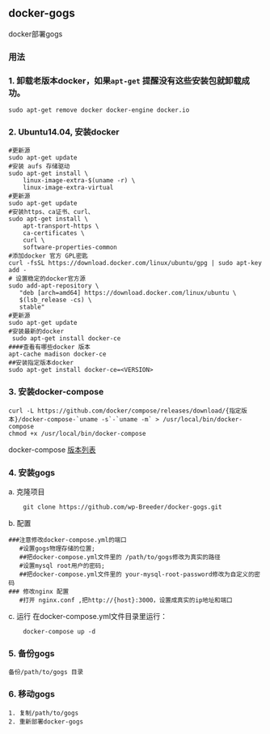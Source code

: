 ## docker-gogs
docker部署gogs

### 用法
### 1. 卸载老版本docker，如果`apt-get` 提醒没有这些安装包就卸载成功。
```shell
sudo apt-get remove docker docker-engine docker.io
```
### 2. Ubuntu14.04, 安装docker 
```shell
#更新源
sudo apt-get update
#安装 aufs 存储驱动
sudo apt-get install \
    linux-image-extra-$(uname -r) \
    linux-image-extra-virtual
#更新源
sudo apt-get update
#安装https、ca证书、curl、
sudo apt-get install \
    apt-transport-https \
    ca-certificates \
    curl \
    software-properties-common
#添加docker 官方 GPL密匙
curl -fsSL https://download.docker.com/linux/ubuntu/gpg | sudo apt-key add -
# 设置稳定的docker官方源
sudo add-apt-repository \
   "deb [arch=amd64] https://download.docker.com/linux/ubuntu \
   $(lsb_release -cs) \
   stable"
#更新源
sudo apt-get update
#安装最新的docker
 sudo apt-get install docker-ce
####查看有哪些docker 版本
apt-cache madison docker-ce
##安装指定版本docker
sudo apt-get install docker-ce=<VERSION>
```
### 3. 安装docker-compose
```shell
curl -L https://github.com/docker/compose/releases/download/{指定版本}/docker-compose-`uname -s`-`uname -m` > /usr/local/bin/docker-compose
chmod +x /usr/local/bin/docker-compose
```
docker-compose [版本列表](https://github.com/docker/compose/releases)
### 4. 安装gogs
 a. 克隆项目
```shell
    git clone https://github.com/wp-Breeder/docker-gogs.git
```
 b. 配置
```shell
###注意修改docker-compose.yml的端口
   #设置gogs物理存储的位置;
   ##把docker-compose.yml文件里的 /path/to/gogs修改为真实的路径 
   #设置mysql root用户的密码;
   ##把docker-compose.yml文件里的 your-mysql-root-password修改为自定义的密码
### 修改nginx 配置
   #打开 nginx.conf ,把http://{host}:3000，设置成真实的ip地址和端口
```
 c. 运行
    在docker-compose.yml文件目录里运行：
```shell
    docker-compose up -d
```

### 5. 备份gogs
    备份/path/to/gogs 目录

### 6. 移动gogs
    1. 复制/path/to/gogs
    2. 重新部署docker-gogs




